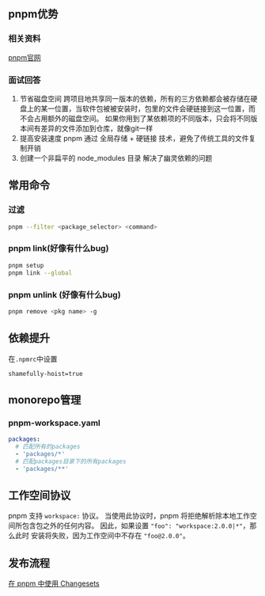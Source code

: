

## pnpm优势
### 相关资料
[pnpm官网](https://pnpm.io/zh/motivation)

### 面试回答
1. 节省磁盘空间
   跨项目地共享同一版本的依赖，所有的三方依赖都会被存储在硬盘上的某一位置，当软件包被被安装时，包里的文件会硬链接到这一位置，而不会占用额外的磁盘空间。 
   如果你用到了某依赖项的不同版本，只会将不同版本间有差异的文件添加到仓库，就像git一样
2. 提高安装速度
   pnpm 通过 ​全局存储 + 硬链接 技术，避免了传统工具的文件复制开销
3. 创建一个非扁平的 node_modules 目录
   解决了幽灵依赖的问题

## 常用命令

### 过滤

```bash
pnpm --filter <package_selector> <command>
```

### pnpm link(好像有什么bug)

```bash
pnpm setup
pnpm link --global
```

### pnpm unlink (好像有什么bug)

```bash
pnpm remove <pkg name> -g
```
## 依赖提升

在`.npmrc`中设置

```.npmrc
shamefully-hoist=true
```



## monorepo管理

### pnpm-workspace.yaml
```yaml
packages:
  # 匹配所有的packages
  - 'packages/*'
  # 匹配packages目录下的所有packages
  - 'packages/**'
```
##  工作空间协议 

 pnpm 支持 `workspace:` 协议。 当使用此协议时，pnpm 将拒绝解析除本地工作空间所包含包之外的任何内容。 因此，如果设置 `"foo": "workspace:2.0.0|*"`，那么此时 安装将失败，因为工作空间中不存在 `"foo@2.0.0"`。

## 发布流程

[在 pnpm 中使用 Changesets](https://pnpm.io/zh/using-changesets)

